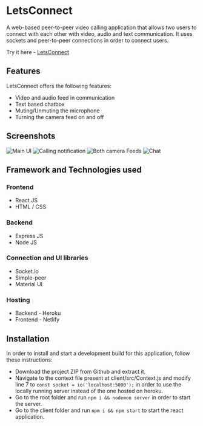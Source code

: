 # LetsConnect
A web-based peer-to-peer video calling application that allows two users to connect with each other with video, audio and text communication.
It uses sockets and peer-to-peer connections in order to connect users.

Try it here - [LetsConnect](https://niku-engage.netlify.app/)

## Features
LetsConnect offers the following features:
* Video and audio feed in communication
* Text based chatbox
* Muting/Unmuting the microphone
* Turning the camera feed on and off

## Screenshots
![Main UI](https://user-images.githubusercontent.com/39586303/125440553-1a188166-69be-40d5-a367-0fe7fca9208b.png)
![Calling notification](https://user-images.githubusercontent.com/39586303/125440791-f20e4c11-98cd-4e40-8bbd-c1ae8c9c9595.png)
![Both camera Feeds](https://user-images.githubusercontent.com/39586303/125455937-09b9aa59-2f0d-49a3-bbfe-7e2c315c4ddc.png)
![Chat](https://user-images.githubusercontent.com/39586303/125441065-ec27e423-ec6a-4c82-ae0a-a310f72b77a8.png)

## Framework and Technologies used
### Frontend
* React JS
* HTML / CSS

### Backend
* Express JS
* Node JS

### Connection and UI libraries
* Socket.io
* Simple-peer
* Material UI

### Hosting
* Backend - Heroku
* Frontend - Netlify

## Installation
In order to install and start a development build for this application, follow these instructions:
* Download the project ZIP from Github and extract it.
* Navigate to the context file present at client/src/Context.js and modify line 7 to `const socket = io('localhost:5000');` in order to use the locally running server instead of the one hosted on heroku.
* Go to the root folder and run `npm i && nodemon server` in order to start the server.
* Go to the client folder and run `npm i && npm start` to start the react application.
